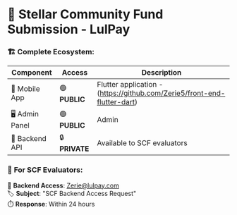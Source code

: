 # 🌟 Stellar Community Fund Submission - LulPay 



### 🏗️ Complete Ecosystem:
| Component | Access | Description |
|-----------|--------|-------------|
| 📱 Mobile App | 🟢 **PUBLIC** | Flutter application - (https://github.com/Zerie5/front-end-flutter-dart)
| 🖥️ Admin Panel | 🟢 **PUBLIC** | Admin  |- (https://github.com/Zerie5/lul-admin-panel)
| 🔧 Backend API | 🔒 **PRIVATE** | Available to SCF evaluators |

### 🎯 **For SCF Evaluators:**
📧 **Backend Access**: Zerie@lulpay.com  
🏷️ **Subject**: "SCF Backend Access Request"  
⏱️ **Response**: Within 24 hours
